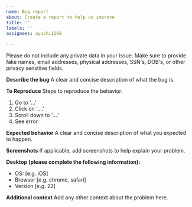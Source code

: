 ```yaml
---
name: Bug report
about: Create a report to help us improve
title: ''
labels: ''
assignees: ayushi1208

---
```

Please do not include any private data in your issue. Make sure to provide fake names, email addresses, physical addresses, SSN's, DOB's, or other privacy senstiive fields.

**Describe the bug**
A clear and concise description of what the bug is.

**To Reproduce**
Steps to reproduce the behavior:
1. Go to '...'
2. Click on '....'
3. Scroll down to '....'
4. See error

**Expected behavior**
A clear and concise description of what you expected to happen.

**Screenshots**
If applicable, add screenshots to help explain your problem.

**Desktop (please complete the following information):**
 - OS: [e.g. iOS]
 - Browser [e.g. chrome, safari]
 - Version [e.g. 22]

**Additional context**
Add any other context about the problem here.
